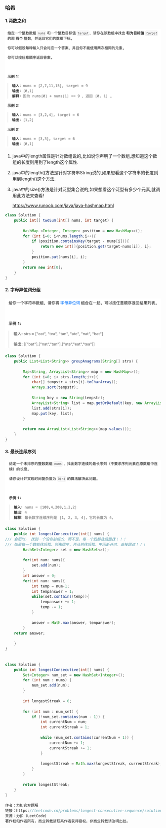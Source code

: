 ### 哈希

#### 1.两数之和

<img src="./assets/image-20250708174421517.png" alt="image-20250708174421517" style="zoom:50%;" />

1. java中的length属性是针对数组说的,比如说你声明了一个数组,想知道这个数组的长度则用到了length这个属性.

2.  java中的length()方法是针对字符串String说的,如果想看这个字符串的长度则用到length()这个方法.

3. java中的size()方法是针对泛型集合说的,如果想看这个泛型有多少个元素,就调用此方法来查看!

   https://www.runoob.com/java/java-hashmap.html

```java
class Solution {
    public int[] twoSum(int[] nums, int target) {

        HashMap <Integer, Integer> position = new HashMap<>();
        for (int i=0; i<nums.length;i++){
            if (position.containsKey(target - nums[i])){
                return new int[]{position.get(target-nums[i]), i};
            }
            position.put(nums[i], i);
        }
        return new int[0];
    }
}
```

#### 2. 字母异位词分组

![image-20250708181314139](./assets/image-20250708181314139.png)

```java
class Solution {
    public List<List<String>> groupAnagrams(String[] strs) {

        Map<String, ArrayList<String>> map = new HashMap<>();
        for (int i=0; i< strs.length;i++){
            char[] tempstr = strs[i].toCharArray();
            Arrays.sort(tempstr);

            String key = new String(tempstr);
            ArrayList<String> list = map.getOrDefault(key, new ArrayList<String>());
            list.add(strs[i]);
            map.put(key, list);  
        }

        return new ArrayList<List<String>>(map.values());     
    }
}
```

#### 3. 最长连续序列

![image-20250708184544110](./assets/image-20250708184544110.png)

 ```java 
 class Solution {
     public int longestConsecutive(int[] nums) {
 /// 会超时， 找到一个没有前缀的，而不是，每一个数都往后面找！！！
 /// 如果每一个数都往后找，则先排序，再从前往后找，中间断开时，直接跳过！！！
         HashSet<Integer> set = new HashSet<>();
 
         for(int num: nums){
             set.add(num);
         }
         int answer = 0;
         for(int num: nums){
             int temp = num-1;
             int tempanswer = 1;
             while(set.contains(temp)){
                 tempanswer += 1;
                 temp -= 1;
             }
 
             answer = Math.max(answer, tempanswer);
         }
     return answer;
         
     }
 }
 
 
 class Solution {
     public int longestConsecutive(int[] nums) {
         Set<Integer> num_set = new HashSet<Integer>();
         for (int num : nums) {
             num_set.add(num);
         }
 
         int longestStreak = 0;
 
         for (int num : num_set) {
             if (!num_set.contains(num - 1)) {
                 int currentNum = num;
                 int currentStreak = 1;
 
                 while (num_set.contains(currentNum + 1)) {
                     currentNum += 1;
                     currentStreak += 1;
                 }
 
                 longestStreak = Math.max(longestStreak, currentStreak);
             }
         }
 
         return longestStreak;
     }
 }
 
 作者：力扣官方题解
 链接：https://leetcode.cn/problems/longest-consecutive-sequence/solutions/276931/zui-chang-lian-xu-xu-lie-by-leetcode-solution/
 来源：力扣（LeetCode）
 著作权归作者所有。商业转载请联系作者获得授权，非商业转载请注明出处。
 ```










